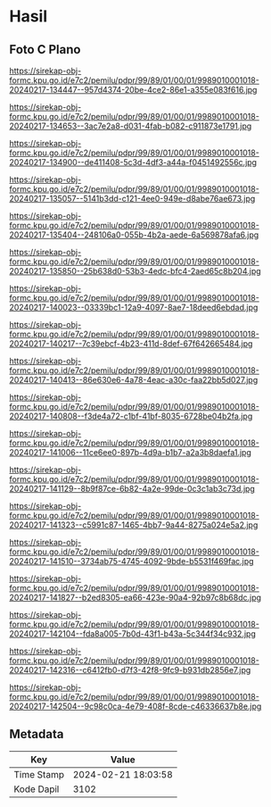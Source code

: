 # Hasil

## Foto C Plano

https://sirekap-obj-formc.kpu.go.id/e7c2/pemilu/pdpr/99/89/01/00/01/9989010001018-20240217-134447--957d4374-20be-4ce2-86e1-a355e083f616.jpg

https://sirekap-obj-formc.kpu.go.id/e7c2/pemilu/pdpr/99/89/01/00/01/9989010001018-20240217-134653--3ac7e2a8-d031-4fab-b082-c911873e1791.jpg

https://sirekap-obj-formc.kpu.go.id/e7c2/pemilu/pdpr/99/89/01/00/01/9989010001018-20240217-134900--de411408-5c3d-4df3-a44a-f0451492556c.jpg

https://sirekap-obj-formc.kpu.go.id/e7c2/pemilu/pdpr/99/89/01/00/01/9989010001018-20240217-135057--5141b3dd-c121-4ee0-949e-d8abe76ae673.jpg

https://sirekap-obj-formc.kpu.go.id/e7c2/pemilu/pdpr/99/89/01/00/01/9989010001018-20240217-135404--248106a0-055b-4b2a-aede-6a569878afa6.jpg

https://sirekap-obj-formc.kpu.go.id/e7c2/pemilu/pdpr/99/89/01/00/01/9989010001018-20240217-135850--25b638d0-53b3-4edc-bfc4-2aed65c8b204.jpg

https://sirekap-obj-formc.kpu.go.id/e7c2/pemilu/pdpr/99/89/01/00/01/9989010001018-20240217-140023--03339bc1-12a9-4097-8ae7-18deed6ebdad.jpg

https://sirekap-obj-formc.kpu.go.id/e7c2/pemilu/pdpr/99/89/01/00/01/9989010001018-20240217-140217--7c39ebcf-4b23-411d-8def-67f642665484.jpg

https://sirekap-obj-formc.kpu.go.id/e7c2/pemilu/pdpr/99/89/01/00/01/9989010001018-20240217-140413--86e630e6-4a78-4eac-a30c-faa22bb5d027.jpg

https://sirekap-obj-formc.kpu.go.id/e7c2/pemilu/pdpr/99/89/01/00/01/9989010001018-20240217-140808--f3de4a72-c1bf-41bf-8035-6728be04b2fa.jpg

https://sirekap-obj-formc.kpu.go.id/e7c2/pemilu/pdpr/99/89/01/00/01/9989010001018-20240217-141006--11ce6ee0-897b-4d9a-b1b7-a2a3b8daefa1.jpg

https://sirekap-obj-formc.kpu.go.id/e7c2/pemilu/pdpr/99/89/01/00/01/9989010001018-20240217-141129--8b9f87ce-6b82-4a2e-99de-0c3c1ab3c73d.jpg

https://sirekap-obj-formc.kpu.go.id/e7c2/pemilu/pdpr/99/89/01/00/01/9989010001018-20240217-141323--c5991c87-1465-4bb7-9a44-8275a024e5a2.jpg

https://sirekap-obj-formc.kpu.go.id/e7c2/pemilu/pdpr/99/89/01/00/01/9989010001018-20240217-141510--3734ab75-4745-4092-9bde-b5531f469fac.jpg

https://sirekap-obj-formc.kpu.go.id/e7c2/pemilu/pdpr/99/89/01/00/01/9989010001018-20240217-141827--b2ed8305-ea66-423e-90a4-92b97c8b68dc.jpg

https://sirekap-obj-formc.kpu.go.id/e7c2/pemilu/pdpr/99/89/01/00/01/9989010001018-20240217-142104--fda8a005-7b0d-43f1-b43a-5c344f34c932.jpg

https://sirekap-obj-formc.kpu.go.id/e7c2/pemilu/pdpr/99/89/01/00/01/9989010001018-20240217-142316--c6412fb0-d7f3-42f8-9fc9-b931db2856e7.jpg

https://sirekap-obj-formc.kpu.go.id/e7c2/pemilu/pdpr/99/89/01/00/01/9989010001018-20240217-142504--9c98c0ca-4e79-408f-8cde-c46336637b8e.jpg


## Metadata

| Key        | Value               |
| ---------- | ------------------- |
| Time Stamp | 2024-02-21 18:03:58 |
| Kode Dapil | 3102                |



